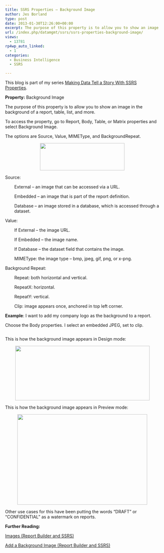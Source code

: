 ```yaml
---
title: SSRS Properties – Background Image
author: Jes Borland
type: post
date: 2013-01-30T12:26:00+00:00
excerpt: The purpose of this property is to allow you to show an image in the background of a report, table, list, and more.
url: /index.php/datamgmt/ssrs/ssrs-properties-background-image/
views:
  - 13781
rp4wp_auto_linked:
  - 1
categories:
  - Business Intelligence
  - SSRS

---
```

This blog is part of my series [Making Data Tell a Story With SSRS Properties][1].

**Property:** Background Image

The purpose of this property is to allow you to show an image in the background of a report, table, list, and more.

To access the property, go to Report, Body, Table, or Matrix properties and select Background Image.

The options are Source, Value, MIMEType, and BackgroundRepeat.

<p style="text-align: center;">
  <img style="vertical-align: middle;" src="/wp-content/uploads/users/grrlgeek/Background1.png?mtime=1359555474" alt="" width="276" height="89" />
</p>

Source:

<p style="padding-left: 30px;">
  External – an image that can be accessed via a URL.
</p>

<p style="padding-left: 30px;">
  Embedded – an image that is part of the report definition.
</p>

<p style="padding-left: 30px;">
  Database – an image stored in a database, which is accessed through a dataset.
</p>

Value:

<p style="padding-left: 30px;">
  If External – the image URL.
</p>

<p style="padding-left: 30px;">
  If Embedded – the image name.
</p>

<p style="padding-left: 30px;">
  If Database – the dataset field that contains the image.
</p>

<p style="padding-left: 30px;">
  MIMEType: the image type – bmp, jpeg, gif, png, or x-png.
</p>

Background Repeat:

<p style="padding-left: 30px;">
  Repeat: both horizontal and vertical.
</p>

<p style="padding-left: 30px;">
  RepeatX: horizontal.
</p>

<p style="padding-left: 30px;">
  RepeatY: vertical.
</p>

<p style="padding-left: 30px;">
  Clip: image appears once, anchored in top left corner.
</p>

**Example**: I want to add my company logo as the background to a report.

Choose the Body properties. I select an embedded JPEG, set to clip.

<p style="text-align: center;">
  <img src="/wp-content/uploads/users/grrlgeek/Background2.png?mtime=1359555474" alt="" />
</p>

This is how the background image appears in Design mode:

<p style="text-align: center;">
  <img src="/wp-content/uploads/users/grrlgeek/Background3.png?mtime=1359555474" alt="" width="439" height="178" />
</p>

This is how the background image appears in Preview mode:

<p style="text-align: center;">
  <img src="/wp-content/uploads/users/grrlgeek/Background4.png?mtime=1359555474" alt="" width="424" height="295" />
</p>

<p style="text-align: left;">
  Other use cases for this have been putting the words &#8220;DRAFT&#8221; or &#8220;CONFIDENTIAL&#8221; as a watermark on reports.
</p>

**Further Reading:**

[Images (Report Builder and SSRS)][2]

[Add a Background Image (Report Builder and SSRS)][3]

 [1]: /index.php/DataMgmt/ssrs/making-data-tell-a-story
 [2]: http://technet.microsoft.com/en-us/library/dd239394.aspx
 [3]: http://technet.microsoft.com/en-us/library/dd239334.aspx